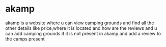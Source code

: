 # akamp
akamp is a website where u can view camping grounds and find all the other details like price,where it is located and how are the reviews and u can
add  camping grounds if it is not present in akamp and add a review to the camps present 
